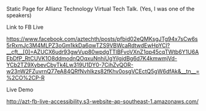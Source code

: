 Static Page for Allianz Technology Virtual Tech Talk. (Yes, I was one of the speakers)

Link to FB Live

https://www.facebook.com/aztechth/posts/pfbid02eQMKsgJTg94x7sCw6s5rRxmJc3M4MLPZ3oGm1kkDa6qwTZS9VBWcaRdtwdEwHpYCl?__cft__[0]=AZUCX6udr93gwVup80wpdgTTlBFvoVXnZ1qp45cqTWtb6Y1U6AEbDfP_RtCUVK1O8ddmodnQOqxuNnhiUgYilgjdBg6d7K4kmwmjVd-YCb2TZ9XybevCbyTk4Lw319U1DY0-7CihZvQOR-w23nW2FZuvrnQ77eA84QRfNvhIkzs82fKhv0osgVCEctQ5gW6dfAk&__tn__=%2CO%2CP-R

Live Demo

http://azt-fb-live-accessibility.s3-website-ap-southeast-1.amazonaws.com/
